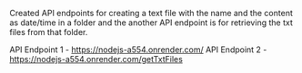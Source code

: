 Created API endpoints for creating a text file with the name and the content as date/time in a folder and the another API endpoint is for retrieving the txt files from that folder.

API Endpoint 1 - https://nodejs-a554.onrender.com/
API Endpoint 2 - https://nodejs-a554.onrender.com/getTxtFiles

